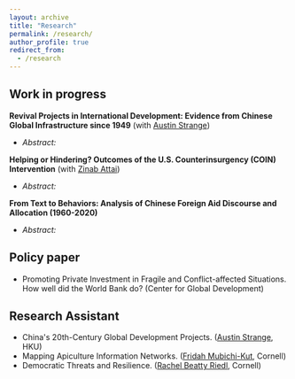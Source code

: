 ```yaml
---
layout: archive
title: "Research"
permalink: /research/
author_profile: true
redirect_from:
  - /research
---
```


## Work in progress
**Revival Projects in International Development: Evidence from Chinese Global Infrastructure since 1949** (with [Austin Strange](https://www.austinstrange.org/)) 
* *Abstract:* 


**Helping or Hindering? Outcomes of the U.S. Counterinsurgency (COIN) Intervention** (with [Zinab Attai](https://hansbethehouse.cornell.edu/people/biographies/zinab-attai))
* *Abstract:* 

**From Text to Behaviors: Analysis of Chinese Foreign Aid Discourse and Allocation (1960-2020)**  
* *Abstract:* 


## Policy paper
* Promoting Private Investment in Fragile and Conflict-affected Situations. How well did the World Bank do? (Center for Global Development)

## Research Assistant
* China's 20th-Century Global Development Projects. ([Austin Strange](https://www.austinstrange.org/), HKU)
* Mapping Apiculture Information Networks. ([Fridah Mubichi-Kut](https://business.cornell.edu/faculty-research/faculty/mfm96/), Cornell)
* Democratic Threats and Resilience. ([Rachel Beatty Riedl](https://government.cornell.edu/rachel-beatty-riedl), Cornell)
  

